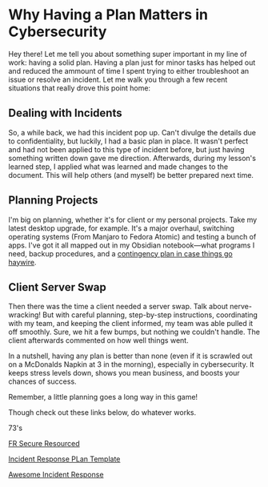 # Why Having a Plan Matters in Cybersecurity

Hey there! Let me tell you about something super important in my line of work: having a solid plan. Having a plan just for minor tasks has helped out and reduced the ammount of time I spent trying to either troubleshoot an issue or resolve an incident. Let me walk you through a few recent situations that really drove this point home:

## Dealing with Incidents

So, a while back, we had this incident pop up. Can't divulge the details due to confidentiality, but luckily, I had a basic plan in place. It wasn't perfect and had not been applied to this type of incident before, but just having something written down gave me direction. Afterwards, during my lesson's learned step, I applied what was learned and made changes to the document.  This will help others (and myself) be better prepared next time.

## Planning Projects

I'm big on planning, whether it's for client or my personal projects. Take my latest desktop upgrade, for example. It's a major overhaul, switching operating systems (From Manjaro to Fedora Atomic) and testing a bunch of apps. I've got it all mapped out in my Obsidian notebook—what programs I need, backup procedures, and a [contingency plan in case things go haywire](https://redlantern.tech/EscapePlan/).

## Client Server Swap

Then there was the time a client needed a server swap. Talk about nerve-wracking! But with careful planning, step-by-step instructions, coordinating with my team, and keeping the client informed, my team was able pulled it off smoothly. Sure, we hit a few bumps, but nothing we couldn't handle.  The client afterwards commented on how well things went.

In a nutshell, having any plan is better than none (even if it is scrawled out on a McDonalds Napkin at 3 in the morning), especially in cybersecurity. It keeps stress levels down, shows you mean business, and boosts your chances of success.

Remember, a little planning goes a long way in this game!

Though check out these links below, do whatever works.

73's

[FR Secure Resourced](https://frsecure.com/resources/)

[Incident Response PLan Template](https://github.com/counteractive/incident-response-plan-template/tree/master?tab=readme-ov-file)

[Awesome Incident Response](https://github.com/meirwah/awesome-incident-response)
